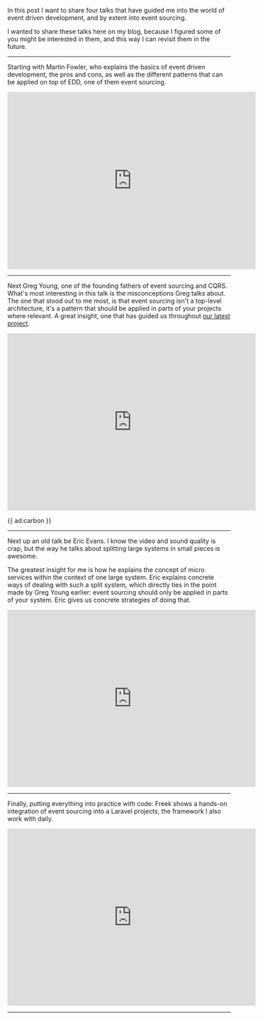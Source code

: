 In this post I want to share four talks that have guided me into the world of event driven development, and by extent into event sourcing.

I wanted to share these talks here on my blog, because I figured some of you might be interested in them, and this way I can revisit them in the future.

---

Starting with Martin Fowler, who explains the basics of event driven development, the pros and cons, as well as the different patterns that can be applied on top of EDD, one of them event sourcing.

<p>
    <iframe width="560" height="400" 
        src="https://www.youtube.com/embed/STKCRSUsyP0" 
        frameborder="0" 
        allow="accelerometer; autoplay; encrypted-media; gyroscope; picture-in-picture" 
        allowfullscreen>
    </iframe>
</p>

---

Next Greg Young, one of the founding fathers of event sourcing and CQRS. What's most interesting in this talk is the misconceptions Greg talks about. The one that stood out to me most, is that event sourcing isn't a top-level architecture, it's a pattern that should be applied in parts of your projects where relevant. A great insight, one that has guided us throughout [our latest project](/blog/combining-event-sourcing-and-stateful-systems). 

<p>
    <iframe width="560" height="400" 
        src="https://www.youtube.com/embed/LDW0QWie21s" 
        frameborder="0" 
        allow="accelerometer; autoplay; encrypted-media; gyroscope; picture-in-picture" 
        allowfullscreen>
    </iframe>
</p>

{{ ad:carbon }}

---

Next up an old talk be Eric Evans. I know the video and sound quality is crap, but the way he talks about splitting large systems in small pieces is awesome. 

The greatest insight for me is how he explains the concept of micro services within the context of one large system. Eric explains concrete ways of dealing with such a split system, which directly ties in the point made by Greg Young earlier: event sourcing should only be applied in parts of your system. Eric gives us concrete strategies of doing that. 

<p>
    <iframe width="560" height="400" 
        src="https://www.youtube.com/embed/OTF2Y6TLTG0" 
        frameborder="0" 
        allow="accelerometer; autoplay; encrypted-media; gyroscope; picture-in-picture" 
        allowfullscreen>
    </iframe>
</p>

---

Finally, putting everything into practice with code: Freek shows a hands-on integration of event sourcing into a Laravel projects, the framework I also work with daily.

<p>
    <iframe width="560" height="400" 
        src="https://www.youtube.com/embed/9tbxl_I1EGE" 
        frameborder="0" 
        allow="accelerometer; autoplay; encrypted-media; gyroscope; picture-in-picture" 
        allowfullscreen>
    </iframe>
</p>

---
